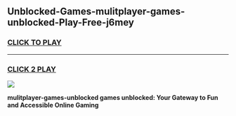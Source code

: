 
## Unblocked-Games-mulitplayer-games-unblocked-Play-Free-j6mey
<h3>
<a href="https://premium76.site?title=mulitplayer-games-unblocked&ref=18A">CLICK TO PLAY</a></h3>
<hr>

<h3>
<a href="https://premium76.site?title=mulitplayer-games-unblocked&ref=18A">CLICK 2 PLAY</a>
  
</h3>

<a href="https://premium76.site?title=mulitplayer-games-unblocked&ref=18A"><img src="https://clearcache.store/games.png"></a>


**mulitplayer-games-unblocked games unblocked: Your Gateway to Fun and Accessible Online Gaming**
